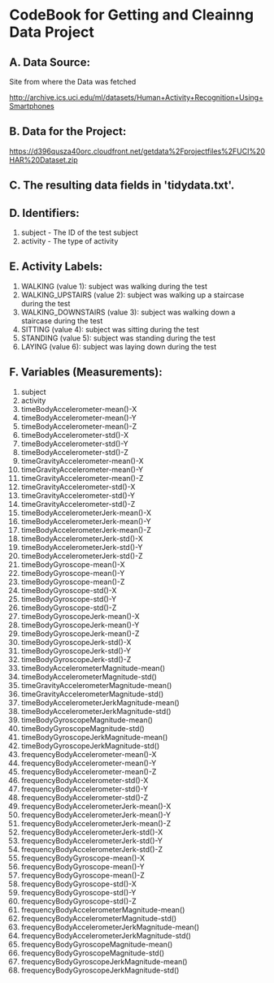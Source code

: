 # CodeBook for Getting and Cleainng Data Project

## A.	Data Source:

Site from where the Data was fetched

http://archive.ics.uci.edu/ml/datasets/Human+Activity+Recognition+Using+Smartphones 

## B.	Data for the Project:

https://d396qusza40orc.cloudfront.net/getdata%2Fprojectfiles%2FUCI%20HAR%20Dataset.zip 

## C.	 The resulting data fields in 'tidydata.txt'.

## D.	Identifiers: 
1. subject - The ID of the test subject
2. activity - The type of activity 

## E.	Activity Labels:    
1. WALKING (value 1): subject was walking during the test       
2. WALKING_UPSTAIRS (value 2): subject was walking up a staircase during the test
3. WALKING_DOWNSTAIRS (value 3): subject was walking down a staircase during the test
4. SITTING (value 4): subject was sitting during the test
5. STANDING (value 5): subject was standing during the test
6. LAYING (value 6): subject was laying down during the test

## F.	Variables (Measurements):

1.	subject
2.	activity
3.	timeBodyAccelerometer-mean()-X
4.	timeBodyAccelerometer-mean()-Y
5.	timeBodyAccelerometer-mean()-Z
6.	timeBodyAccelerometer-std()-X
7.	timeBodyAccelerometer-std()-Y
8.	timeBodyAccelerometer-std()-Z
9.	timeGravityAccelerometer-mean()-X
10.	timeGravityAccelerometer-mean()-Y
11.	timeGravityAccelerometer-mean()-Z
12.	timeGravityAccelerometer-std()-X
13.	timeGravityAccelerometer-std()-Y
14.	timeGravityAccelerometer-std()-Z
15.	timeBodyAccelerometerJerk-mean()-X
16.	timeBodyAccelerometerJerk-mean()-Y
17.	timeBodyAccelerometerJerk-mean()-Z
18.	timeBodyAccelerometerJerk-std()-X
19.	timeBodyAccelerometerJerk-std()-Y
20.	timeBodyAccelerometerJerk-std()-Z
21.	timeBodyGyroscope-mean()-X
22.	timeBodyGyroscope-mean()-Y
23.	timeBodyGyroscope-mean()-Z
24.	timeBodyGyroscope-std()-X
25.	timeBodyGyroscope-std()-Y
26.	timeBodyGyroscope-std()-Z
27.	timeBodyGyroscopeJerk-mean()-X
28.	timeBodyGyroscopeJerk-mean()-Y
29.	timeBodyGyroscopeJerk-mean()-Z
30.	timeBodyGyroscopeJerk-std()-X
31.	timeBodyGyroscopeJerk-std()-Y
32.	timeBodyGyroscopeJerk-std()-Z
33.	timeBodyAccelerometerMagnitude-mean()
34.	timeBodyAccelerometerMagnitude-std()
35.	timeGravityAccelerometerMagnitude-mean()
36.	timeGravityAccelerometerMagnitude-std()
37.	timeBodyAccelerometerJerkMagnitude-mean()
38.	timeBodyAccelerometerJerkMagnitude-std()
39.	timeBodyGyroscopeMagnitude-mean()
40.	timeBodyGyroscopeMagnitude-std()
41.	timeBodyGyroscopeJerkMagnitude-mean()
42.	timeBodyGyroscopeJerkMagnitude-std()
43.	frequencyBodyAccelerometer-mean()-X
44.	frequencyBodyAccelerometer-mean()-Y
45.	frequencyBodyAccelerometer-mean()-Z
46.	frequencyBodyAccelerometer-std()-X
47.	frequencyBodyAccelerometer-std()-Y
48.	frequencyBodyAccelerometer-std()-Z
49.	frequencyBodyAccelerometerJerk-mean()-X
50.	frequencyBodyAccelerometerJerk-mean()-Y
51.	frequencyBodyAccelerometerJerk-mean()-Z
52.	frequencyBodyAccelerometerJerk-std()-X
53.	frequencyBodyAccelerometerJerk-std()-Y
54.	frequencyBodyAccelerometerJerk-std()-Z
55.	frequencyBodyGyroscope-mean()-X
56.	frequencyBodyGyroscope-mean()-Y
57.	frequencyBodyGyroscope-mean()-Z
58.	frequencyBodyGyroscope-std()-X
59.	frequencyBodyGyroscope-std()-Y
60.	frequencyBodyGyroscope-std()-Z
61.	frequencyBodyAccelerometerMagnitude-mean()
62.	frequencyBodyAccelerometerMagnitude-std()
63.	frequencyBodyAccelerometerJerkMagnitude-mean()
64.	frequencyBodyAccelerometerJerkMagnitude-std()
65.	frequencyBodyGyroscopeMagnitude-mean()
66.	frequencyBodyGyroscopeMagnitude-std()
67.	frequencyBodyGyroscopeJerkMagnitude-mean()
68.	frequencyBodyGyroscopeJerkMagnitude-std()


